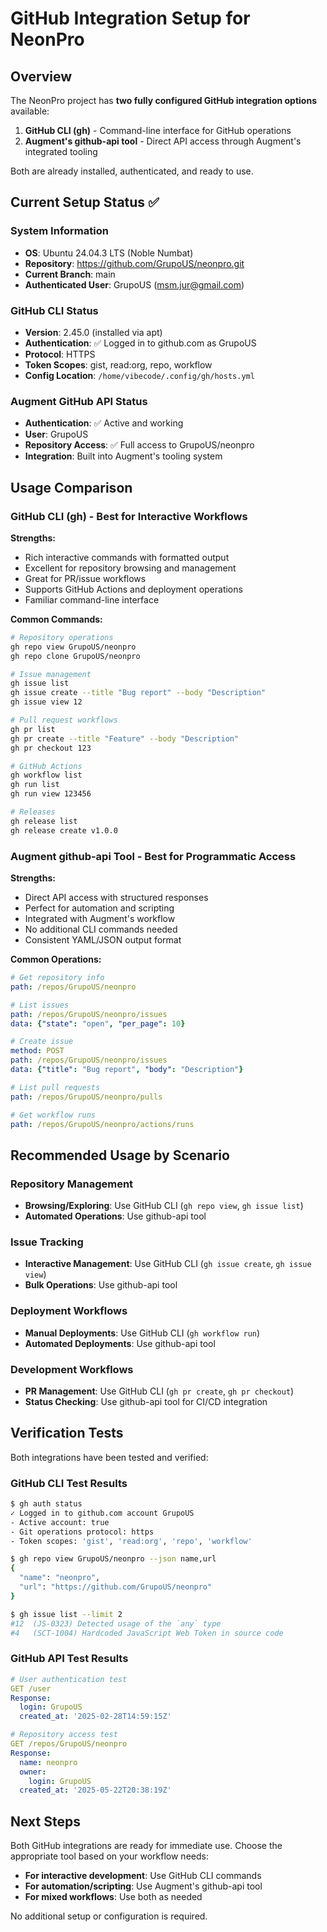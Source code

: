 # GitHub Integration Setup for NeonPro

## Overview

The NeonPro project has **two fully configured GitHub integration options** available:

1. **GitHub CLI (gh)** - Command-line interface for GitHub operations
2. **Augment's github-api tool** - Direct API access through Augment's integrated tooling

Both are already installed, authenticated, and ready to use.

## Current Setup Status ✅

### System Information
- **OS**: Ubuntu 24.04.3 LTS (Noble Numbat)
- **Repository**: https://github.com/GrupoUS/neonpro.git
- **Current Branch**: main
- **Authenticated User**: GrupoUS (msm.jur@gmail.com)

### GitHub CLI Status
- **Version**: 2.45.0 (installed via apt)
- **Authentication**: ✅ Logged in to github.com as GrupoUS
- **Protocol**: HTTPS
- **Token Scopes**: gist, read:org, repo, workflow
- **Config Location**: `/home/vibecode/.config/gh/hosts.yml`

### Augment GitHub API Status
- **Authentication**: ✅ Active and working
- **User**: GrupoUS
- **Repository Access**: ✅ Full access to GrupoUS/neonpro
- **Integration**: Built into Augment's tooling system

## Usage Comparison

### GitHub CLI (gh) - Best for Interactive Workflows

**Strengths:**
- Rich interactive commands with formatted output
- Excellent for repository browsing and management
- Great for PR/issue workflows
- Supports GitHub Actions and deployment operations
- Familiar command-line interface

**Common Commands:**
```bash
# Repository operations
gh repo view GrupoUS/neonpro
gh repo clone GrupoUS/neonpro

# Issue management
gh issue list
gh issue create --title "Bug report" --body "Description"
gh issue view 12

# Pull request workflows
gh pr list
gh pr create --title "Feature" --body "Description"
gh pr checkout 123

# GitHub Actions
gh workflow list
gh run list
gh run view 123456

# Releases
gh release list
gh release create v1.0.0
```

### Augment github-api Tool - Best for Programmatic Access

**Strengths:**
- Direct API access with structured responses
- Perfect for automation and scripting
- Integrated with Augment's workflow
- No additional CLI commands needed
- Consistent YAML/JSON output format

**Common Operations:**
```yaml
# Get repository info
path: /repos/GrupoUS/neonpro

# List issues
path: /repos/GrupoUS/neonpro/issues
data: {"state": "open", "per_page": 10}

# Create issue
method: POST
path: /repos/GrupoUS/neonpro/issues
data: {"title": "Bug report", "body": "Description"}

# List pull requests
path: /repos/GrupoUS/neonpro/pulls

# Get workflow runs
path: /repos/GrupoUS/neonpro/actions/runs
```

## Recommended Usage by Scenario

### Repository Management
- **Browsing/Exploring**: Use GitHub CLI (`gh repo view`, `gh issue list`)
- **Automated Operations**: Use github-api tool

### Issue Tracking
- **Interactive Management**: Use GitHub CLI (`gh issue create`, `gh issue view`)
- **Bulk Operations**: Use github-api tool

### Deployment Workflows
- **Manual Deployments**: Use GitHub CLI (`gh workflow run`)
- **Automated Deployments**: Use github-api tool

### Development Workflows
- **PR Management**: Use GitHub CLI (`gh pr create`, `gh pr checkout`)
- **Status Checking**: Use github-api tool for CI/CD integration

## Verification Tests

Both integrations have been tested and verified:

### GitHub CLI Test Results
```bash
$ gh auth status
✓ Logged in to github.com account GrupoUS
- Active account: true
- Git operations protocol: https
- Token scopes: 'gist', 'read:org', 'repo', 'workflow'

$ gh repo view GrupoUS/neonpro --json name,url
{
  "name": "neonpro",
  "url": "https://github.com/GrupoUS/neonpro"
}

$ gh issue list --limit 2
#12  (JS-0323) Detected usage of the `any` type
#4   (SCT-1004) Hardcoded JavaScript Web Token in source code
```

### GitHub API Test Results
```yaml
# User authentication test
GET /user
Response:
  login: GrupoUS
  created_at: '2025-02-28T14:59:15Z'

# Repository access test
GET /repos/GrupoUS/neonpro
Response:
  name: neonpro
  owner:
    login: GrupoUS
  created_at: '2025-05-22T20:38:19Z'
```

## Next Steps

Both GitHub integrations are ready for immediate use. Choose the appropriate tool based on your workflow needs:

- **For interactive development**: Use GitHub CLI commands
- **For automation/scripting**: Use Augment's github-api tool
- **For mixed workflows**: Use both as needed

No additional setup or configuration is required.
